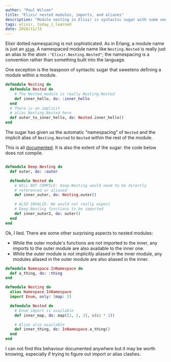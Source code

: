```yaml
---
author: "Paul Wilson"
title: "Elixir nested modules, imports, and aliases"
description: "Module nesting in Elixir is syntactic sugar with some unexpected (undocumented) alias and import behaviours"
tags: elixir, today_i_learned
date: 2018/11/15
---
```



Elixir dotted namespacing is not sophisticated. As in Erlang, a module name is just an [`atom`](https://elixir-lang.org/getting-started/basic-types.html#atoms). A namespaced module name like `Nesting.Nested` is really just an alias to the atom `:"Elixir.Nesting.Nested"`; the namespacing is a convention rather than something built into the language.

One exception is the teaspoon of syntactic sugar that sweetens defining a module within a module.

```elixir
defmodule Nesting do
  defmodule Nested do
    # The Nested module is really Nesting.Nested
    def inner_hello, do: :inner_hello
  end
  # There is an implicit
  # alias Nesting.Nested here
  def outer_to_inner_hello, do: Nested.inner_hello()
end
```

The sugar has given us the automatic "namespacing" of `Nested` and the implicit alias of `Nesting.Nested` to `Nested` within the rest of the module.

This is all [documented](https://hexdocs.pm/elixir/Kernel.html#defmodule/2). It is also the extent of the sugar: the code below does not compile.

```elixir

defmodule Deep.Nesting do
  def outer, do: :outer

  defmodule Nested do
    # WILL NOT COMPILE: Deep.Nesting would need to be directly
    # referenced or aliased
    def inner_outer, do: Nesting.outer()

    # ALSO INVALID. We would not really expect
    # Deep.Nesting functions to be imported
    def inner_outer2, do: outer()
  end
end
```

Ok, I lied. There are some other surprising aspects to nested modules: 

* While the outer module's functions are not imported to the inner, any imports to the outer module are also available to the inner one. 
* While the outer module is not implicitly aliased in the inner module, any modules aliased in the outer module are also aliased in the inner.

```elixir
defmodule Namespace.InNamespace do
  def a_thing, do: :thing
end

defmodule Nesting do
  alias Namespace.InNamespace
  import Enum, only: [map: 2]

  defmodule Nested do
    # Enum import is available
    def inner_map, do: map([1, 2, 3], &(&1 * 2))

    # Alias also available
    def inner_thing, do: InNamespace.a_thing()
  end
end
```

I can not find this behaviour documented anywhere but it may be worth knowing, especially if trying to figure out import or alias clashes.





